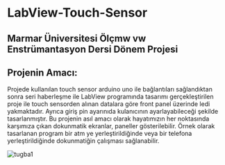 # LabView-Touch-Sensor
## Marmar Üniversitesi Ölçmw vw Enstrümantasyon Dersi Dönem Projesi
## Projenin Amacı:
Projede kullanılan touch sensor arduino uno ile bağlantıları sağlandıktan sonra seri haberleşme ile LabView programında tasarımı gerçekleştirilen proje ile touch sensorden alınan datalara göre front panel üzerinde ledi yakmaktadır. Ayrıca giriş pin ayarınıda kulanıcının ayarlayabileceği şekilde tasarlanmıştır. Bu projenin asıl amacı olarak hayatımızın her noktasında karşımıza çıkan dokunmatik ekranlar, paneller gösterilebilir. Örnek olarak tasarlanan program bir atm ye yerleştirildiğinde veya bir telefona yerleştirildiğinde dokunmatiğin çalışması sağlanabilir. 

![tugba1](https://user-images.githubusercontent.com/106926934/172064542-6f37891b-a727-4640-9245-6a76b436bcbf.jpeg)
